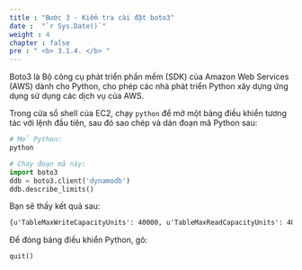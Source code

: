 ```yaml
---
title : "Bước 3 - Kiểm tra cài đặt boto3"
date :  "`r Sys.Date()`" 
weight : 4
chapter : false
pre : " <b> 3.1.4. </b> "
---
```


Boto3 là Bộ công cụ phát triển phần mềm (SDK) của Amazon Web Services (AWS) dành cho Python, cho phép các nhà phát triển Python xây dựng ứng dụng sử dụng các dịch vụ của AWS.

Trong cửa sổ shell của EC2, chạy `python` để mở một bảng điều khiển tương tác với lệnh đầu tiên, sau đó sao chép và dán đoạn mã Python sau:

```bash
# Mở Python:
python
```

```py
# Chạy đoạn mã này:
import boto3
ddb = boto3.client('dynamodb')
ddb.describe_limits()
```

Bạn sẽ thấy kết quả sau:

```txt
{u'TableMaxWriteCapacityUnits': 40000, u'TableMaxReadCapacityUnits': 40000, u'AccountMaxReadCapacityUnits': 80000, 'ResponseMetadata': {'RetryAttempts': 0, 'HTTPStatusCode': 200, 'RequestId': 'BFMGAS4P48I3DJTP5NU22QRDDJVV4KQNSO5AEMVJF66Q9ASUAAJG', 'HTTPHeaders': {'x-amzn-requestid': 'BFMGAS4P48I3DJTP5NU22QRDDJVV4KQNSO5AEMVJF66Q9ASUAAJG', 'content-length': '143', 'server': 'Server', 'connection': 'keep-alive', 'x-amz-crc32': '3062975651', 'date': 'Tue, 31 Dec 2020 00:00:00 GMT', 'content-type': 'application/x-amz-json-1.0'}}, u'AccountMaxWriteCapacityUnits': 80000}
```

Để đóng bảng điều khiển Python, gõ:

```py
quit()
```